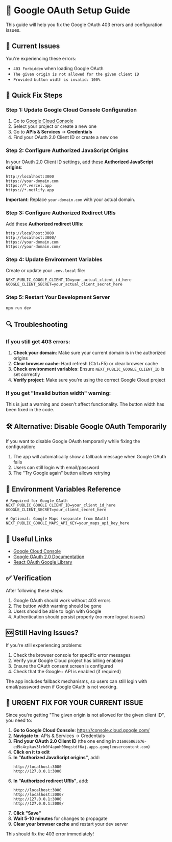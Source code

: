 # 🔐 Google OAuth Setup Guide

This guide will help you fix the Google OAuth 403 errors and configuration issues.

## 🚨 Current Issues

You're experiencing these errors:
- `403 Forbidden` when loading Google OAuth
- `The given origin is not allowed for the given client ID`
- `Provided button width is invalid: 100%`

## 🔧 Quick Fix Steps

### Step 1: Update Google Cloud Console Configuration

1. Go to [Google Cloud Console](https://console.cloud.google.com/)
2. Select your project or create a new one
3. Go to **APIs & Services** → **Credentials**
4. Find your OAuth 2.0 Client ID or create a new one

### Step 2: Configure Authorized JavaScript Origins

In your OAuth 2.0 Client ID settings, add these **Authorized JavaScript origins**:

```
http://localhost:3000
https://your-domain.com
https://*.vercel.app
https://*.netlify.app
```

**Important**: Replace `your-domain.com` with your actual domain.

### Step 3: Configure Authorized Redirect URIs

Add these **Authorized redirect URIs**:

```
http://localhost:3000
http://localhost:3000/
https://your-domain.com
https://your-domain.com/
```

### Step 4: Update Environment Variables

Create or update your `.env.local` file:

```env
NEXT_PUBLIC_GOOGLE_CLIENT_ID=your_actual_client_id_here
GOOGLE_CLIENT_SECRET=your_actual_client_secret_here
```

### Step 5: Restart Your Development Server

```bash
npm run dev
```

## 🔍 Troubleshooting

### If you still get 403 errors:

1. **Check your domain**: Make sure your current domain is in the authorized origins
2. **Clear browser cache**: Hard refresh (Ctrl+F5) or clear browser cache
3. **Check environment variables**: Ensure `NEXT_PUBLIC_GOOGLE_CLIENT_ID` is set correctly
4. **Verify project**: Make sure you're using the correct Google Cloud project

### If you get "Invalid button width" warning:

This is just a warning and doesn't affect functionality. The button width has been fixed in the code.

## 🛠️ Alternative: Disable Google OAuth Temporarily

If you want to disable Google OAuth temporarily while fixing the configuration:

1. The app will automatically show a fallback message when Google OAuth fails
2. Users can still login with email/password
3. The "Try Google again" button allows retrying

## 📝 Environment Variables Reference

```env
# Required for Google OAuth
NEXT_PUBLIC_GOOGLE_CLIENT_ID=your_client_id_here
GOOGLE_CLIENT_SECRET=your_client_secret_here

# Optional: Google Maps (separate from OAuth)
NEXT_PUBLIC_GOOGLE_MAPS_API_KEY=your_maps_api_key_here
```

## 🔗 Useful Links

- [Google Cloud Console](https://console.cloud.google.com/)
- [Google OAuth 2.0 Documentation](https://developers.google.com/identity/protocols/oauth2)
- [React OAuth Google Library](https://www.npmjs.com/package/@react-oauth/google)

## ✅ Verification

After following these steps:

1. Google OAuth should work without 403 errors
2. The button width warning should be gone
3. Users should be able to login with Google
4. Authentication should persist properly (no more logout issues)

## 🆘 Still Having Issues?

If you're still experiencing problems:

1. Check the browser console for specific error messages
2. Verify your Google Cloud project has billing enabled
3. Ensure the OAuth consent screen is configured
4. Check that the Google+ API is enabled (if required)

The app includes fallback mechanisms, so users can still login with email/password even if Google OAuth is not working.

## 🚨 URGENT FIX FOR YOUR CURRENT ISSUE

Since you're getting "The given origin is not allowed for the given client ID", you need to:

1. **Go to Google Cloud Console**: https://console.cloud.google.com/
2. **Navigate to**: APIs & Services → Credentials
3. **Find your OAuth 2.0 Client ID** (the one ending in `216865863676-ed9c4cpkav3lrk0f4apoh00ngstdf6aj.apps.googleusercontent.com`)
4. **Click on it to edit**
5. **In "Authorized JavaScript origins"**, add:
   ```
   http://localhost:3000
   http://127.0.0.1:3000
   ```
6. **In "Authorized redirect URIs"**, add:
   ```
   http://localhost:3000
   http://localhost:3000/
   http://127.0.0.1:3000
   http://127.0.0.1:3000/
   ```
7. **Click "Save"**
8. **Wait 5-10 minutes** for changes to propagate
9. **Clear your browser cache** and restart your dev server

This should fix the 403 error immediately! 